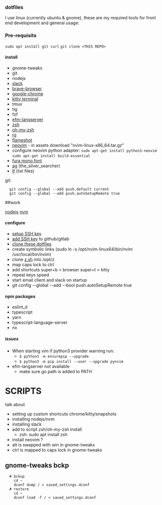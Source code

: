 ### dotfiles

I use linux (currently ubuntu & gnome), these are my required tools for front end development and general usage:


### Pre-requisits
`sudo apt install git curl`
`git clone <THIS REPO>`

#### install

- gnome-tweaks
- git
- nodejs
- [slack](https://slack.com/intl/en-gb/downloads/linux)
- [brave-browser](https://brave.com/linux/)
- [google-chrome](https://www.google.com/chrome/)
- [kitty terminal](https://sw.kovidgoyal.net/kitty/)
- tmux
- tig
- fzf
- [efm-langserver](https://github.com/mattn/efm-langserver)
- [zsh](https://github.com/ohmyzsh/ohmyzsh/wiki/Installing-ZSH)
- [oh-my-zsh](https://ohmyz.sh/#install)
- [rg](https://github.com/BurntSushi/ripgrep)
- [flameshot](https://flameshot.org/docs/installation/installation-linux/)
- [neovim](https://github.com/neovim/neovim/releases/) - in assets download "nvim-linux-x86_64.tar.gz"
- configure neovim python adapter:
    `sudo apt-get install python3-neovim`
    `sudo apt-get install build-essential`
- [fura mono font](https://github.com/ryanoasis/nerd-fonts/blob/master/patched-fonts/FiraMono/Regular/complete/Fura%20Mono%20Regular%20Nerd%20Font%20Complete.otf)
- [ag](https://github.com/ggreer/the_silver_searcher) (the_silver_searcher)
- [lf](https://github.com/gokcehan/lf) (list files)

git:
  ```
    git config --global --add push.default current
    git config --global --add push.autoSetupRemote true
  ```


##work

[nodejs](https://nodejs.org/en/)
[nvm](https://github.com/nvm-sh/nvm#installing-and-updating)


#### configure

- [setup SSH key](https://docs.github.com/en/authentication/connecting-to-github-with-ssh/generating-a-new-ssh-key-and-adding-it-to-the-ssh-agent)
- [add SSH key](https://github.com/settings/keys) to github/gitlab 
- [clone these dotfiles](https://github.com/alextrastero/dotfiles)
- create symbolic links (sudo ln -s /opt/nvim-linux64/bin/nvim /usr/local/bin/nvim)
- clone [z.sh](https://github.com/rupa/z) into /opt/z
- map caps lock to ctrl
- add shortcuts super+b > browser super+t > kitty
- repeat keys speed
- start email client and slack on startup
- git config --global --add --bool push.autoSetupRemote true

#### npm packages

- eslint_d
- typescript
- yarn
- typescript-language-server
- nx

##### issues
- When starting vim if python3 provider warning run:
  - `$ python3 -m ensurepip --upgrade`
  - `$ python3 -m pip install --user --upgrade pynvim`
- efm-langserver not available
  - make sure go path is added to PATH



# SCRIPTS

talk about
- setting up custom shortcuts chrome/kitty/snapshots
- installing nodejs/nvm
- installing slack
- add to script zsh/oh-my-zsh install
	- zsh: sudo apt install zsh
- install neovim ? 
- alt is swapped with win in gnome-tweaks
- ctrl is mapped to caps lock in gnome-tweaks

## gnome-tweaks bckp

```ssh
  # bckup
    cd ~
    dconf dump / > saved_settings.dconf
  # restore
    cd ~
    dconf load -f / < saved_settings.dconf
```
